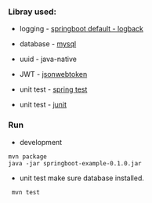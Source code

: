 ### Libray used:
- logging - [springboot default - logback](https://logback.qos.ch/)
- database - [mysql](https://mvnrepository.com/artifact/mysql/mysql-connector-java)
- uuid - java-native
- JWT - [jsonwebtoken](https://mvnrepository.com/artifact/io.jsonwebtoken/jjwt)

- unit test - [spring test](https://docs.spring.io/spring-boot/docs/current/reference/html/boot-features-testing.html)
- unit test - [junit](http://junit.org/junit4/)



### Run
- development 
``` shell
mvn package
java -jar springboot-example-0.1.0.jar
```

- unit test
  make sure database installed.
``` shell
 mvn test
```